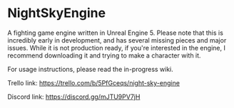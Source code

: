 # NightSkyEngine
A fighting game engine written in Unreal Engine 5. Please note that this is incredibly early in development, and has several missing pieces and major issues. While it is not production ready, if you're interested in the engine, I recommend downloading it and trying to make a character with it. 

For usage instructions, please read the in-progress wiki.

Trello link: https://trello.com/b/5PfGceqs/night-sky-engine

Discord link: https://discord.gg/mJTU9PV7jH
